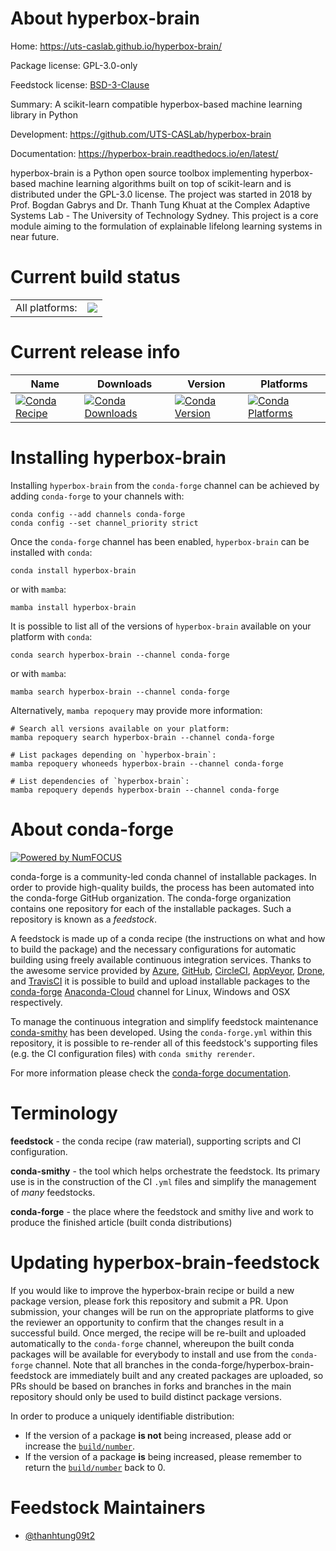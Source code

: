About hyperbox-brain
====================

Home: https://uts-caslab.github.io/hyperbox-brain/

Package license: GPL-3.0-only

Feedstock license: [BSD-3-Clause](https://github.com/conda-forge/hyperbox-brain-feedstock/blob/main/LICENSE.txt)

Summary: A scikit-learn compatible hyperbox-based machine learning library in Python

Development: https://github.com/UTS-CASLab/hyperbox-brain

Documentation: https://hyperbox-brain.readthedocs.io/en/latest/

hyperbox-brain is a Python open source toolbox implementing hyperbox-based machine learning algorithms
built on top of scikit-learn and is distributed under the GPL-3.0 license. The project was started in
2018 by Prof. Bogdan Gabrys and Dr. Thanh Tung Khuat at the Complex Adaptive Systems Lab - The University
of Technology Sydney. This project is a core module aiming to the formulation of explainable lifelong
learning systems in near future.


Current build status
====================


<table><tr><td>All platforms:</td>
    <td>
      <a href="https://dev.azure.com/conda-forge/feedstock-builds/_build/latest?definitionId=16128&branchName=main">
        <img src="https://dev.azure.com/conda-forge/feedstock-builds/_apis/build/status/hyperbox-brain-feedstock?branchName=main">
      </a>
    </td>
  </tr>
</table>

Current release info
====================

| Name | Downloads | Version | Platforms |
| --- | --- | --- | --- |
| [![Conda Recipe](https://img.shields.io/badge/recipe-hyperbox--brain-green.svg)](https://anaconda.org/conda-forge/hyperbox-brain) | [![Conda Downloads](https://img.shields.io/conda/dn/conda-forge/hyperbox-brain.svg)](https://anaconda.org/conda-forge/hyperbox-brain) | [![Conda Version](https://img.shields.io/conda/vn/conda-forge/hyperbox-brain.svg)](https://anaconda.org/conda-forge/hyperbox-brain) | [![Conda Platforms](https://img.shields.io/conda/pn/conda-forge/hyperbox-brain.svg)](https://anaconda.org/conda-forge/hyperbox-brain) |

Installing hyperbox-brain
=========================

Installing `hyperbox-brain` from the `conda-forge` channel can be achieved by adding `conda-forge` to your channels with:

```
conda config --add channels conda-forge
conda config --set channel_priority strict
```

Once the `conda-forge` channel has been enabled, `hyperbox-brain` can be installed with `conda`:

```
conda install hyperbox-brain
```

or with `mamba`:

```
mamba install hyperbox-brain
```

It is possible to list all of the versions of `hyperbox-brain` available on your platform with `conda`:

```
conda search hyperbox-brain --channel conda-forge
```

or with `mamba`:

```
mamba search hyperbox-brain --channel conda-forge
```

Alternatively, `mamba repoquery` may provide more information:

```
# Search all versions available on your platform:
mamba repoquery search hyperbox-brain --channel conda-forge

# List packages depending on `hyperbox-brain`:
mamba repoquery whoneeds hyperbox-brain --channel conda-forge

# List dependencies of `hyperbox-brain`:
mamba repoquery depends hyperbox-brain --channel conda-forge
```


About conda-forge
=================

[![Powered by
NumFOCUS](https://img.shields.io/badge/powered%20by-NumFOCUS-orange.svg?style=flat&colorA=E1523D&colorB=007D8A)](https://numfocus.org)

conda-forge is a community-led conda channel of installable packages.
In order to provide high-quality builds, the process has been automated into the
conda-forge GitHub organization. The conda-forge organization contains one repository
for each of the installable packages. Such a repository is known as a *feedstock*.

A feedstock is made up of a conda recipe (the instructions on what and how to build
the package) and the necessary configurations for automatic building using freely
available continuous integration services. Thanks to the awesome service provided by
[Azure](https://azure.microsoft.com/en-us/services/devops/), [GitHub](https://github.com/),
[CircleCI](https://circleci.com/), [AppVeyor](https://www.appveyor.com/),
[Drone](https://cloud.drone.io/welcome), and [TravisCI](https://travis-ci.com/)
it is possible to build and upload installable packages to the
[conda-forge](https://anaconda.org/conda-forge) [Anaconda-Cloud](https://anaconda.org/)
channel for Linux, Windows and OSX respectively.

To manage the continuous integration and simplify feedstock maintenance
[conda-smithy](https://github.com/conda-forge/conda-smithy) has been developed.
Using the ``conda-forge.yml`` within this repository, it is possible to re-render all of
this feedstock's supporting files (e.g. the CI configuration files) with ``conda smithy rerender``.

For more information please check the [conda-forge documentation](https://conda-forge.org/docs/).

Terminology
===========

**feedstock** - the conda recipe (raw material), supporting scripts and CI configuration.

**conda-smithy** - the tool which helps orchestrate the feedstock.
                   Its primary use is in the construction of the CI ``.yml`` files
                   and simplify the management of *many* feedstocks.

**conda-forge** - the place where the feedstock and smithy live and work to
                  produce the finished article (built conda distributions)


Updating hyperbox-brain-feedstock
=================================

If you would like to improve the hyperbox-brain recipe or build a new
package version, please fork this repository and submit a PR. Upon submission,
your changes will be run on the appropriate platforms to give the reviewer an
opportunity to confirm that the changes result in a successful build. Once
merged, the recipe will be re-built and uploaded automatically to the
`conda-forge` channel, whereupon the built conda packages will be available for
everybody to install and use from the `conda-forge` channel.
Note that all branches in the conda-forge/hyperbox-brain-feedstock are
immediately built and any created packages are uploaded, so PRs should be based
on branches in forks and branches in the main repository should only be used to
build distinct package versions.

In order to produce a uniquely identifiable distribution:
 * If the version of a package **is not** being increased, please add or increase
   the [``build/number``](https://docs.conda.io/projects/conda-build/en/latest/resources/define-metadata.html#build-number-and-string).
 * If the version of a package **is** being increased, please remember to return
   the [``build/number``](https://docs.conda.io/projects/conda-build/en/latest/resources/define-metadata.html#build-number-and-string)
   back to 0.

Feedstock Maintainers
=====================

* [@thanhtung09t2](https://github.com/thanhtung09t2/)

